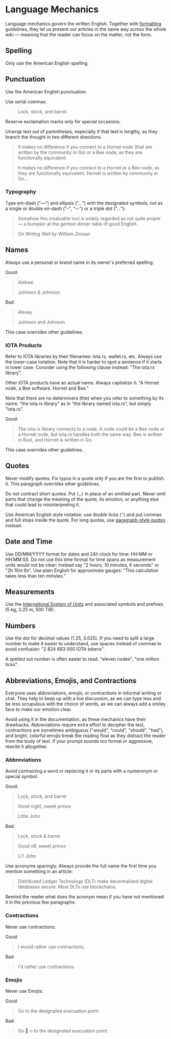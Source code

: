# Language Mechanics

Language mechanics govern the written English. Together with [formatting](./formatting.md) guidelines, they let us present our articles in the same way across the whole wiki — meaning that the reader can focus on the matter, not the form.

## Spelling

Only use the American English spelling.

## Punctuation

Use the American English punctuation.

Use serial commas:

> Lock, stock, and barrel. 

Reserve exclamation marks only for special occasions.

Unwrap text out of parentheses, especially if that text is lengthy, as they branch the thought in two different directions.

> It makes no difference if you connect to a Hornet node (that are written by the community in Go) or a Bee node, as they are functionally equivalent.
>
> It makes no difference if you connect to a Hornet or a Bee node, as they are functionally equivalent. Hornet is written by community in Go…

### Typography

Type em-dash ("—") and ellipsis ("…") with the designated symbols, not as a single or double en-dash ("-", "--") or a triple dot ("..."):

> Somehow this invaluable tool is widely regarded as not quite proper — a bumpkin at the genteel dinner table of good English.
>
> *On Writing Well by William Zinsser*

## Names

Always use a personal or brand name in its owner's preferred spelling:

Good:

> Aleksei
>
> Johnson & Johnson

Bad:

> Alexey
>
> Johnson and Johnson

This case overrides other guidelines.

### IOTA Products

Refer to IOTA libraries by their filenames: iota.rs, wallet.rs, etc. Always use the lower-case notation. Note that it is harder to spot a sentence if it starts in lower case. Consider using the following clause instead: "The iota.rs library".

Other IOTA products have an actual name. Always capitalize it: "A Hornet node, a Bee software. Hornet and Bee."

Note that there are no determiners (the) when you refer to something by its name: "the iota.rs library" as in "the library named iota.rs", but simply "iota.rs".

Good:

> The iota.rs library connects to a node. A node could be a Bee node or a Hornet node, but iota.rs handles both the same way. Bee is written in Rust, and Hornet is written in Go.

This case overrides other guidelines.

## Quotes

Never modify quotes. Fix typos in a quote only if you are the first to publish it. This paragraph overrides other guidelines.

Do not contract short quotes. Put `[…]` in place of an omitted part. Never omit parts that change the meaning of the quote, its emotion, or anything else that could lead to misinterpreting it.

Use American English style notation: use double ticks (`"`) and put commas and full stops inside the quote. For long quotes, use [paragraph-style quotes](./formatting#paragraph-quotes) instead.

## Date and Time

Use DD/MM/YYYY format for dates and 24h clock for time: HH:MM or HH:MM:SS. Do not use this time format for time spans as measurement units would not be clear: instead say "2 hours, 10 minutes, 6 seconds" or "2h 10m 6s". Use plain English for approximate gauges: "This calculation takes less than ten minutes."

## Measurements

Use the [International System of Units](https://www.bipm.org/en/measurement-units) and associated symbols and prefixes (5 kg, 3.25 m, 500 TiB).

## Numbers

Use the dot for decimal values (1.25, 0.025). If you need to split a large number to make it easier to understand, use spaces instead of commas to avoid confusion: "2 824 683 000 IOTA tokens".

A spelled out number is often easier to read: "eleven nodes", "one million ticks".

## Abbreviations, Emojis, and Contractions

Everyone uses abbreviations, emojis, or contractions in informal writing or chat. They help to keep up with a live discussion, as we can type less and be less scrupulous with the choice of words, as we can always add a smiley face to make our emotion clear.

Avoid using it in the documentation, as these mechanics have their drawbacks. Abbreviations require extra effort to decipher the text, contractions are sometimes ambiguous ("would", "could", "should", "had"), and bright, colorful emojis break the reading flow as they distract the reader from the body of text. If your prompt sounds too formal or aggressive, rewrite it altogether.

### Abbreviations

Avoid contracting a word or replacing it or its parts with a numeronym or special symbol:

Good:

> Lock, stock, and barrel
>
> Good night, sweet prince
>
> Little John

Bad: 

> Lock, stock & barrel
>
> Good n8, sweet prince
>
> Li'l John

Use acronyms sparingly. Always provide the full name the first time you mention something in an article:

> Distributed Ledger Technology (DLT) make decentralized digital databases secure. Most DLTs use blockchains.

Remind the reader what does the acronym mean if you have not mentioned it in the previous few paragraphs.

### Contractions

Never use contractions:

Good: 

> I would rather use contractions.

Bad: 

> I'd rather use contractions.

### Emojis

Never use Emojis:

Good:

> Go to the designated evacuation point.

Bad: 

> Go :runner: :fire: to the designated evacuation point.